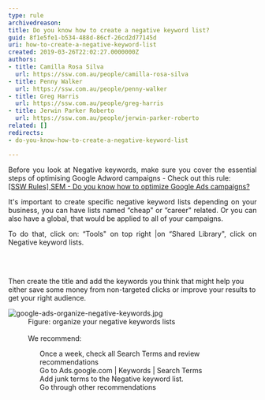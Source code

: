 ```yaml
---
type: rule
archivedreason: 
title: Do you know how to create a negative keyword list?
guid: 8f1e5fe1-b534-488d-86cf-26cd2d77145d
uri: how-to-create-a-negative-keyword-list
created: 2019-03-26T22:02:27.0000000Z
authors:
- title: Camilla Rosa Silva
  url: https://ssw.com.au/people/camilla-rosa-silva
- title: Penny Walker
  url: https://ssw.com.au/people/penny-walker
- title: Greg Harris
  url: https://ssw.com.au/people/greg-harris
- title: Jerwin Parker Roberto
  url: https://ssw.com.au/people/jerwin-parker-roberto
related: []
redirects:
- do-you-know-how-to-create-a-negative-keyword-list

---
```



<p style="text-align&#58;justify;">Before you look at Negative keywords, make sure you cover the essential steps of optimising Google Adword campaigns&#160;- Check out this rule&#58;​<br><a href="/_layouts/15/FIXUPREDIRECT.ASPX?WebId=3dfc0e07-e23a-4cbb-aac2-e778b71166a2&amp;TermSetId=07da3ddf-0924-4cd2-a6d4-a4809ae20160&amp;TermId=5410d39d-233a-43f3-8c8a-99d8364d7ae2">[SSW Rules] SEM - Do you know how to optimize Google Ads campaigns?</a><br></p><p style="text-align&#58;justify;">It's important to create specific negative keyword lists depending on your business, you can have lists named “cheap&quot; or “career&quot; related. Or you can also have a global, that would be applied to all of your campaigns. <br></p><p style="text-align&#58;justify;">To do that, click on&#58; “Tools&quot; on top right |on “Shared Library&quot;, click on Negative keyword lists.<br></p>
<br><excerpt class='endintro'></excerpt><br>
<p>​Then create the title and add the keywords you think that might help you either save some money from non-targeted clicks or improve your results to get your right audience.<br></p><dl class="image"><dt><img src="/PublishingImages/google-ads-organize-negative-keywords.jpg" alt="google-ads-organize-negative-keywords.jpg" /><br></dt><dd>Figure&#58; organize your negative keywords lists​​<br></dd><dd><br></dd><dd>​We recommend&#58;&#160;<br></dd><ul><dd>Once a week, check all Search Terms and review recommendations&#160;<br></dd><dd>Go to Ads.google.com | Keywords | Search Terms<br>Add junk terms to the Negative keyword list.<br>Go through other recommendations&#160;<br></dd></ul><dd><br></dd></dl>


